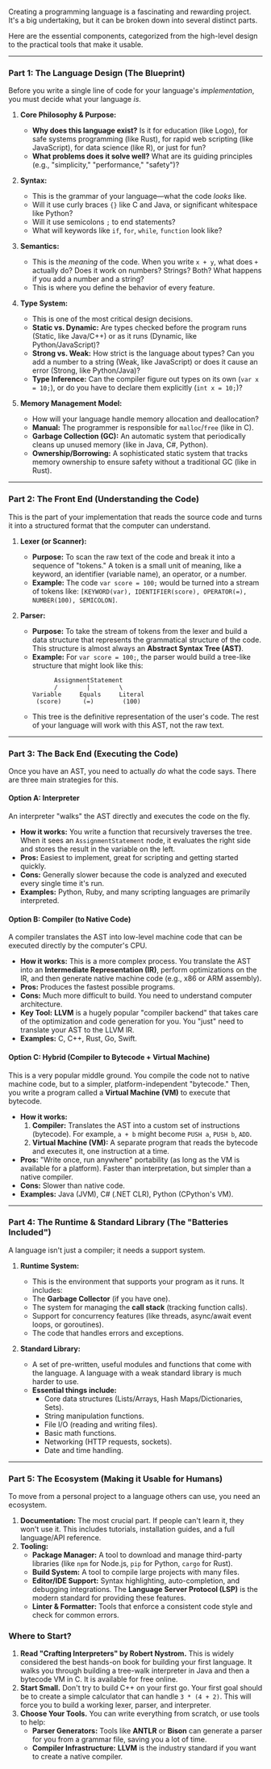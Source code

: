 Creating a programming language is a fascinating and rewarding project. It's a big undertaking, but it can be broken down into several distinct parts.

Here are the essential components, categorized from the high-level design to the practical tools that make it usable.

---

### Part 1: The Language Design (The Blueprint)

Before you write a single line of code for your language's *implementation*, you must decide what your language *is*.

1.  **Core Philosophy & Purpose:**
    *   **Why does this language exist?** Is it for education (like Logo), for safe systems programming (like Rust), for rapid web scripting (like JavaScript), for data science (like R), or just for fun?
    *   **What problems does it solve well?** What are its guiding principles (e.g., "simplicity," "performance," "safety")?

2.  **Syntax:**
    *   This is the grammar of your language—what the code *looks* like.
    *   Will it use curly braces `{}` like C and Java, or significant whitespace like Python?
    *   Will it use semicolons `;` to end statements?
    *   What will keywords like `if`, `for`, `while`, `function` look like?

3.  **Semantics:**
    *   This is the *meaning* of the code. When you write `x + y`, what does `+` actually do? Does it work on numbers? Strings? Both? What happens if you add a number and a string?
    *   This is where you define the behavior of every feature.

4.  **Type System:**
    *   This is one of the most critical design decisions.
    *   **Static vs. Dynamic:** Are types checked before the program runs (Static, like Java/C++) or as it runs (Dynamic, like Python/JavaScript)?
    *   **Strong vs. Weak:** How strict is the language about types? Can you add a number to a string (Weak, like JavaScript) or does it cause an error (Strong, like Python/Java)?
    *   **Type Inference:** Can the compiler figure out types on its own (`var x = 10;`), or do you have to declare them explicitly (`int x = 10;`)?

5.  **Memory Management Model:**
    *   How will your language handle memory allocation and deallocation?
    *   **Manual:** The programmer is responsible for `malloc`/`free` (like in C).
    *   **Garbage Collection (GC):** An automatic system that periodically cleans up unused memory (like in Java, C#, Python).
    *   **Ownership/Borrowing:** A sophisticated static system that tracks memory ownership to ensure safety without a traditional GC (like in Rust).

---

### Part 2: The Front End (Understanding the Code)

This is the part of your implementation that reads the source code and turns it into a structured format that the computer can understand.

1.  **Lexer (or Scanner):**
    *   **Purpose:** To scan the raw text of the code and break it into a sequence of "tokens." A token is a small unit of meaning, like a keyword, an identifier (variable name), an operator, or a number.
    *   **Example:** The code `var score = 100;` would be turned into a stream of tokens like: `[KEYWORD(var), IDENTIFIER(score), OPERATOR(=), NUMBER(100), SEMICOLON]`.

2.  **Parser:**
    *   **Purpose:** To take the stream of tokens from the lexer and build a data structure that represents the grammatical structure of the code. This structure is almost always an **Abstract Syntax Tree (AST)**.
    *   **Example:** For `var score = 100;`, the parser would build a tree-like structure that might look like this:
        ```
              AssignmentStatement
              /        |        \
        Variable     Equals     Literal
         (score)      (=)        (100)
        ```
    *   This tree is the definitive representation of the user's code. The rest of your language will work with this AST, not the raw text.

---

### Part 3: The Back End (Executing the Code)

Once you have an AST, you need to actually *do* what the code says. There are three main strategies for this.

#### Option A: Interpreter
An interpreter "walks" the AST directly and executes the code on the fly.

*   **How it works:** You write a function that recursively traverses the tree. When it sees an `AssignmentStatement` node, it evaluates the right side and stores the result in the variable on the left.
*   **Pros:** Easiest to implement, great for scripting and getting started quickly.
*   **Cons:** Generally slower because the code is analyzed and executed every single time it's run.
*   **Examples:** Python, Ruby, and many scripting languages are primarily interpreted.

#### Option B: Compiler (to Native Code)
A compiler translates the AST into low-level machine code that can be executed directly by the computer's CPU.

*   **How it works:** This is a more complex process. You translate the AST into an **Intermediate Representation (IR)**, perform optimizations on the IR, and then generate native machine code (e.g., x86 or ARM assembly).
*   **Pros:** Produces the fastest possible programs.
*   **Cons:** Much more difficult to build. You need to understand computer architecture.
*   **Key Tool:** **LLVM** is a hugely popular "compiler backend" that takes care of the optimization and code generation for you. You "just" need to translate your AST to the LLVM IR.
*   **Examples:** C, C++, Rust, Go, Swift.

#### Option C: Hybrid (Compiler to Bytecode + Virtual Machine)
This is a very popular middle ground. You compile the code not to native machine code, but to a simpler, platform-independent "bytecode." Then, you write a program called a **Virtual Machine (VM)** to execute that bytecode.

*   **How it works:**
    1.  **Compiler:** Translates the AST into a custom set of instructions (bytecode). For example, `a + b` might become `PUSH a`, `PUSH b`, `ADD`.
    2.  **Virtual Machine (VM):** A separate program that reads the bytecode and executes it, one instruction at a time.
*   **Pros:** "Write once, run anywhere" portability (as long as the VM is available for a platform). Faster than interpretation, but simpler than a native compiler.
*   **Cons:** Slower than native code.
*   **Examples:** Java (JVM), C# (.NET CLR), Python (CPython's VM).

---

### Part 4: The Runtime & Standard Library (The "Batteries Included")

A language isn't just a compiler; it needs a support system.

1.  **Runtime System:**
    *   This is the environment that supports your program as it runs. It includes:
    *   The **Garbage Collector** (if you have one).
    *   The system for managing the **call stack** (tracking function calls).
    *   Support for concurrency features (like threads, async/await event loops, or goroutines).
    *   The code that handles errors and exceptions.

2.  **Standard Library:**
    *   A set of pre-written, useful modules and functions that come with the language. A language with a weak standard library is much harder to use.
    *   **Essential things include:**
        *   Core data structures (Lists/Arrays, Hash Maps/Dictionaries, Sets).
        *   String manipulation functions.
        *   File I/O (reading and writing files).
        *   Basic math functions.
        *   Networking (HTTP requests, sockets).
        *   Date and time handling.

---

### Part 5: The Ecosystem (Making it Usable for Humans)

To move from a personal project to a language others can use, you need an ecosystem.

1.  **Documentation:** The most crucial part. If people can't learn it, they won't use it. This includes tutorials, installation guides, and a full language/API reference.
2.  **Tooling:**
    *   **Package Manager:** A tool to download and manage third-party libraries (like `npm` for Node.js, `pip` for Python, `cargo` for Rust).
    *   **Build System:** A tool to compile large projects with many files.
    *   **Editor/IDE Support:** Syntax highlighting, auto-completion, and debugging integrations. The **Language Server Protocol (LSP)** is the modern standard for providing these features.
    *   **Linter & Formatter:** Tools that enforce a consistent code style and check for common errors.

### Where to Start?

1.  **Read "Crafting Interpreters" by Robert Nystrom.** This is widely considered the best hands-on book for building your first language. It walks you through building a tree-walk interpreter in Java and then a bytecode VM in C. It is available for free online.
2.  **Start Small.** Don't try to build C++ on your first go. Your first goal should be to create a simple calculator that can handle `3 * (4 + 2)`. This will force you to build a working lexer, parser, and interpreter.
3.  **Choose Your Tools.** You can write everything from scratch, or use tools to help:
    *   **Parser Generators:** Tools like **ANTLR** or **Bison** can generate a parser for you from a grammar file, saving you a lot of time.
    *   **Compiler Infrastructure:** **LLVM** is the industry standard if you want to create a native compiler.